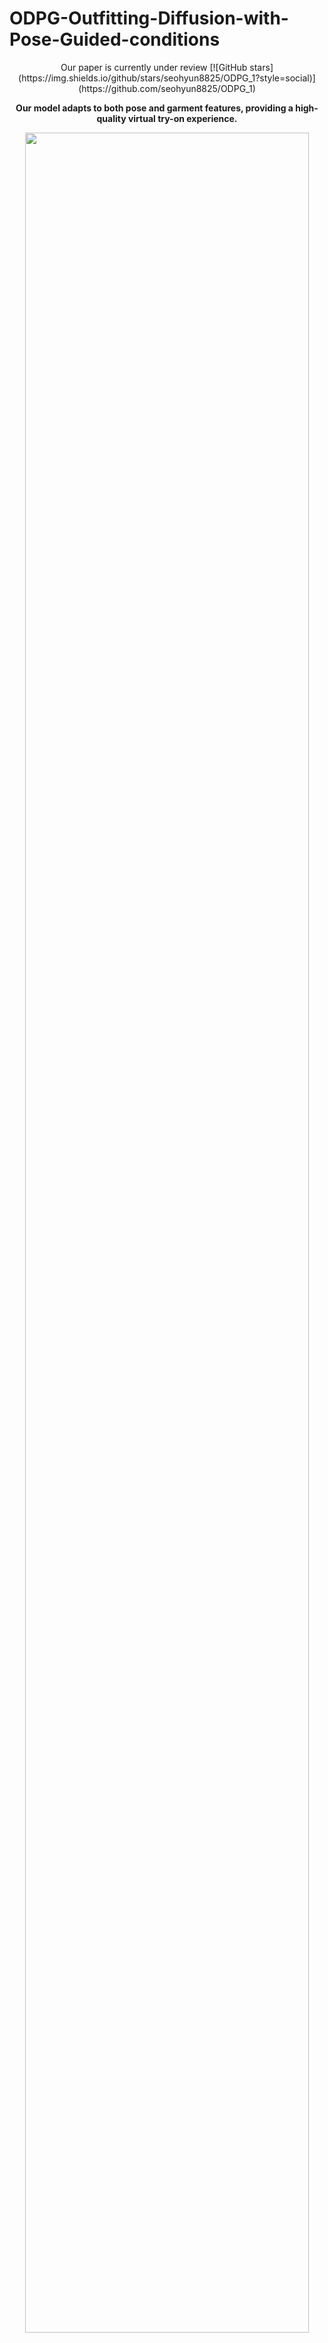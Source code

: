 # ODPG-Outfitting-Diffusion-with-Pose-Guided-conditions

<div align="center">
Our paper is currently under review
[![GitHub stars](https://img.shields.io/github/stars/seohyun8825/ODPG_1?style=social)](https://github.com/seohyun8825/ODPG_1)

</div>

<p align="center">
  <strong>Our model adapts to both pose and garment features, providing a high-quality virtual try-on experience.</strong>
  
</p>


<p align="center">
  <img src="https://github.com/user-attachments/assets/fe8824bf-ad7b-4f90-a81e-d18b6563fdb1" width=95%>
</p>

## 📜 Model Pipeline
Below is the pipeline of our model, detailing each step from input to output:

![pipeline_ODPG](https://github.com/user-attachments/assets/5ce51984-a207-4690-bfb4-9edf72162e1e)

## 📊 Qualitative Results
Here are the results after 10 hours of training (20 epochs) using a single A100 GPU:

![qualitative result](https://github.com/user-attachments/assets/360c2ae1-0769-4bae-99c3-0816f7141720)

## 🗂️ Dataset Preparation
To prepare the "In-shop Clothes Retrieval Benchmark" dataset, follow these steps:

1. Download the dataset from [DeepFashion: In-shop Clothes Retrieval Benchmark](https://mmlab.ie.cuhk.edu.hk/projects/DeepFashion/InShopRetrieval.html).
2. This dataset includes:
   - 7,982 clothing items.
   - 52,712 in-shop clothes images.
   - Approximately 200,000 cross-pose/scale pairs.
   - Each image is annotated with bounding box, clothing type, and pose type.
3. Extract the downloaded files into the `Fashion` folder within your project directory to maintain the required structure.

Guideline & CSV file for Fashion Tryon Dataset will be provided later

## 📋 TODO

- [ ] Checkpoint update
- [ ] Training scripts with detailed usage instructions
- [ ] Scripts for ablation studies
- [ ] Demo
- [x] ~~Model pipeline~~

## 🔧 Installation
To set up and run our model, follow these steps:

1. Clone the repository: `git clone https://github.com/seohyun8825/ODPG_1.git`
2. Install required packages: `pip install -r requirements.txt`

## 🔍 Code Base and Modifications
This project is built on top of the [CFLD official code](https://github.com/YanzuoLu/CFLD). The original codebase has been modified to include additional conditioning on garment features, enabling the model to handle more complex virtual try-on scenarios where both pose and clothing attributes are considered.

